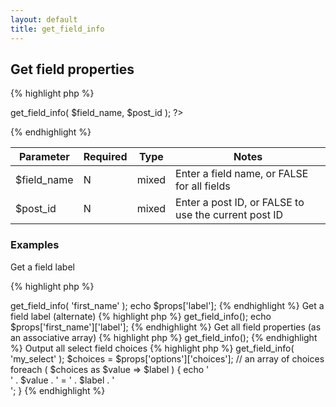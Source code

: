 ```yaml
---
layout: default
title: get_field_info
---
```


## Get field properties

{% highlight php %}
<?php CFS()->get_field_info( $field_name, $post_id ); ?>
{% endhighlight %}

| Parameter | Required | Type | Notes |
|-----------|----------|------|-------|
| $field_name | N | mixed | Enter a field name, or FALSE for all fields |
| $post_id | N | mixed | Enter a post ID, or FALSE to use the current post ID |

### Examples

Get a field label

{% highlight php %}
<?php
$props = CFS()->get_field_info( 'first_name' );
echo $props['label'];
{% endhighlight %}

Get a field label (alternate)

{% highlight php %}
<?php
$props = CFS()->get_field_info();
echo $props['first_name']['label'];
{% endhighlight %}

Get all field properties (as an associative array)

{% highlight php %}
<?php
$props = CFS()->get_field_info();
{% endhighlight %}

Output all select field choices

{% highlight php %}
<?php
$props = CFS()->get_field_info( 'my_select' );
$choices = $props['options']['choices']; // an array of choices
foreach ( $choices as $value => $label ) {
    echo '<div>' . $value . ' = ' . $label . '</div>';
}
{% endhighlight %}
